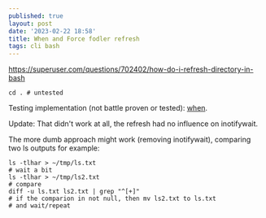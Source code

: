 ```yaml
---
published: true
layout: post
date: '2023-02-22 18:58'
title: When and Force fodler refresh
tags: cli bash 
---
```

<https://superuser.com/questions/702402/how-do-i-refresh-directory-in-bash>

    cd . # untested

Testing implementation (not battle proven or tested): [when](https://raw.githubusercontent.com/brontosaurusrex/bucentaur/master/.experiments/bin/when).

Update: That didn't work at all, the refresh had no influence on inotifywait.

The more dumb approach might work (removing inotifywait), comparing two ls outputs for example:  

    ls -tlhar > ~/tmp/ls.txt
    # wait a bit
    ls -tlhar > ~/tmp/ls2.txt
    # compare
    diff -u ls.txt ls2.txt | grep "^[+]"
    # if the comparion in not null, then mv ls2.txt to ls.txt
    # and wait/repeat
